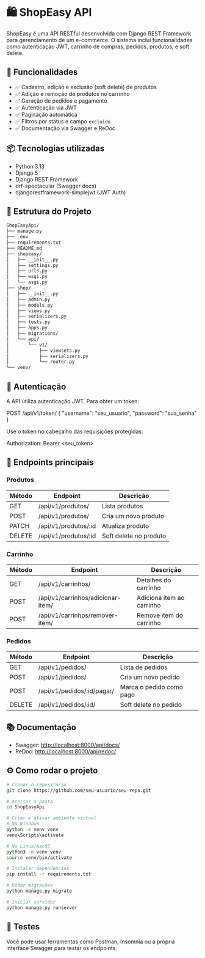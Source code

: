 # 🛍️ ShopEasy API

ShopEasy é uma API RESTful desenvolvida com Django REST Framework para gerenciamento de um e-commerce. O sistema inclui funcionalidades como autenticação JWT, carrinho de compras, pedidos, produtos, e soft delete.

## 🚀 Funcionalidades

- ✅ Cadastro, edição e exclusão (soft delete) de produtos
- ✅ Adição e remoção de produtos no carrinho
- ✅ Geração de pedidos e pagamento
- ✅ Autenticação via JWT
- ✅ Paginação automática
- ✅ Filtros por status e campo `excluido`
- ✅ Documentação via Swagger e ReDoc

## 📦 Tecnologias utilizadas

- Python 3.13
- Django 5
- Django REST Framework
- drf-spectacular (Swagger docs)
- djangorestframework-simplejwt (JWT Auth)


## 📁 Estrutura do Projeto

```bash
ShopEasyApi/
├── manage.py
├── .env
├── requirements.txt
├── README.md
├── shopeasy/
│   ├── __init__.py
│   ├── settings.py
│   ├── urls.py
│   ├── wsgi.py
│   └── asgi.py
├── shop/
│   ├── __init__.py
│   ├── admin.py
│   ├── models.py
│   ├── views.py
│   ├── serializers.py
│   ├── tests.py
│   ├── apps.py
│   ├── migrations/
│   └── api/
│       └── v1/
│           ├── viewsets.py
│           ├── serializers.py
│           └── router.py
└── venv/
```

## 🔐 Autenticação

A API utiliza autenticação JWT. Para obter um token:

POST /api/v1/token/ { "username": "seu_usuario", "password": "sua_senha" }

Use o token no cabeçalho das requisições protegidas:

Authorization: Bearer <seu_token>

## 🔀 Endpoints principais

### Produtos

| Método | Endpoint             | Descrição                          |
|--------|----------------------|-----------------------------------|
| GET    | /api/v1/produtos/    | Lista produtos                    |
| POST   | /api/v1/produtos/    | Cria um novo produto              |
| PATCH  | /api/v1/produtos/:id | Atualiza produto                  |
| DELETE | /api/v1/produtos/:id | Soft delete no produto            |

### Carrinho

| Método | Endpoint                    | Descrição                                |
|--------|-----------------------------|-------------------------------------------|
| GET    | /api/v1/carrinhos/          | Detalhes do carrinho                     |
| POST   | /api/v1/carrinhos/adicionar-item/ | Adiciona item ao carrinho         |
| POST   | /api/v1/carrinhos/remover-item/  | Remove item do carrinho            |

### Pedidos

| Método | Endpoint             | Descrição                           |
|--------|----------------------|--------------------------------------|
| GET    | /api/v1/pedidos/     | Lista de pedidos                     |
| POST   | /api/v1/pedidos/     | Cria um novo pedido                  |
| POST   | /api/v1/pedidos/:id/pagar/ | Marca o pedido como pago         |
| DELETE | /api/v1/pedidos/:id/ | Soft delete no pedido                |

## 📚 Documentação

- Swagger: [http://localhost:8000/api/docs/](http://localhost:8000/api/docs/)
- ReDoc: [http://localhost:8000/api/redoc/](http://localhost:8000/api/redoc/)

## ⚙️ Como rodar o projeto

```bash
# Clonar o repositório
git clone https://github.com/seu-usuario/seu-repo.git

# Acessar a pasta
cd ShopEasyApi

# Criar e ativar ambiente virtual
# No Windows
python -m venv venv
venv\Scripts\activate

# No Linux/macOS
python3 -m venv venv
source venv/bin/activate

# Instalar dependências
pip install -r requirements.txt

# Rodar migrações
python manage.py migrate

# Iniciar servidor
python manage.py runserver
```

## 🧪 Testes

Você pode usar ferramentas como Postman, Insomnia ou a própria interface Swagger para testar os endpoints.

